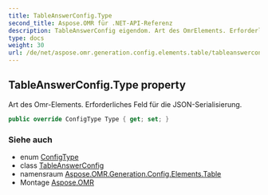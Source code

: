 ```yaml
---
title: TableAnswerConfig.Type
second_title: Aspose.OMR für .NET-API-Referenz
description: TableAnswerConfig eigendom. Art des OmrElements. Erforderliches Feld für die JSONSerialisierung.
type: docs
weight: 30
url: /de/net/aspose.omr.generation.config.elements.table/tableanswerconfig/type/
---
```

## TableAnswerConfig.Type property

Art des Omr-Elements. Erforderliches Feld für die JSON-Serialisierung.

```csharp
public override ConfigType Type { get; set; }
```

### Siehe auch

* enum [ConfigType](../../../aspose.omr.generation.config.enums/configtype/)
* class [TableAnswerConfig](../)
* namensraum [Aspose.OMR.Generation.Config.Elements.Table](../../tableanswerconfig/)
* Montage [Aspose.OMR](../../../)


